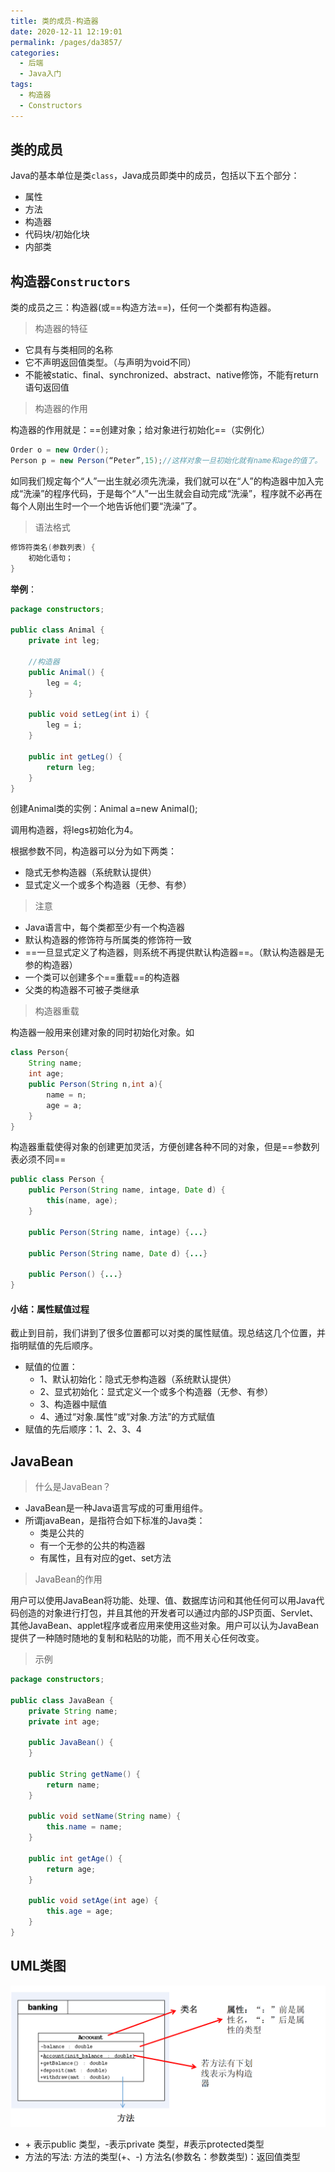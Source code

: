 ```yaml
---
title: 类的成员-构造器
date: 2020-12-11 12:19:01
permalink: /pages/da3857/
categories: 
  - 后端
  - Java入门
tags: 
  - 构造器
  - Constructors
---
```


## 类的成员

Java的基本单位是类`class`，Java成员即类中的成员，包括以下五个部分：

- 属性
- 方法
- 构造器
- 代码块/初始化块
- 内部类

## 构造器`Constructors`

类的成员之三：构造器(或==构造方法==)，任何一个类都有构造器。

> 构造器的特征

- 它具有与类相同的名称
- 它不声明返回值类型。（与声明为void不同）
- 不能被static、final、synchronized、abstract、native修饰，不能有return语句返回值



> 构造器的作用

构造器的作用就是：==创建对象；给对象进行初始化==（实例化）

```java
Order o = new Order();    
Person p = new Person(“Peter”,15);//这样对象一旦初始化就有name和age的值了。
```

如同我们规定每个“人”一出生就必须先洗澡，我们就可以在“人”的构造器中加入完成“洗澡”的程序代码，于是每个“人”一出生就会自动完成“洗澡”，程序就不必再在每个人刚出生时一个一个地告诉他们要“洗澡”了。



> 语法格式

~~~java
修饰符类名(参数列表) {
    初始化语句；
} 
~~~

**举例**：

~~~java
package constructors;

public class Animal {
    private int leg;

    //构造器
    public Animal() {
        leg = 4;
    }

    public void setLeg(int i) {
        leg = i;
    }

    public int getLeg() {
        return leg;
    }
}
~~~

创建Animal类的实例：Animal a=new Animal();

调用构造器，将legs初始化为4。



根据参数不同，构造器可以分为如下两类：

- 隐式无参构造器（系统默认提供）
- 显式定义一个或多个构造器（无参、有参）



> 注意

- Java语言中，每个类都至少有一个构造器
- 默认构造器的修饰符与所属类的修饰符一致
- ==一旦显式定义了构造器，则系统不再提供默认构造器==。（默认构造器是无参的构造器）
- 一个类可以创建多个==重载==的构造器
- 父类的构造器不可被子类继承



> 构造器重载

构造器一般用来创建对象的同时初始化对象。如

~~~java
class Person{
    String name;
    int age;
    public Person(String n,int a){
        name = n;
        age = a;
    }
}
~~~

构造器重载使得对象的创建更加灵活，方便创建各种不同的对象，但是==参数列表必须不同==

~~~java
public class Person {
    public Person(String name, intage, Date d) {
        this(name, age);
    }

    public Person(String name, intage) {...}

    public Person(String name, Date d) {...}

    public Person() {...}
}
~~~



#### 小结：属性赋值过程

截止到目前，我们讲到了很多位置都可以对类的属性赋值。现总结这几个位置，并指明赋值的先后顺序。

- 赋值的位置：
  - 1、默认初始化：隐式无参构造器（系统默认提供）
  - 2、显式初始化：显式定义一个或多个构造器（无参、有参）
  - 3、构造器中赋值
  - 4、通过“对象.属性“或“对象.方法”的方式赋值
- 赋值的先后顺序：1、2、3、4



## JavaBean

> 什么是JavaBean？

- JavaBean是一种Java语言写成的可重用组件。
- 所谓javaBean，是指符合如下标准的Java类：
  - 类是公共的
  - 有一个无参的公共的构造器
  - 有属性，且有对应的get、set方法

> JavaBean的作用

用户可以使用JavaBean将功能、处理、值、数据库访问和其他任何可以用Java代码创造的对象进行打包，并且其他的开发者可以通过内部的JSP页面、Servlet、其他JavaBean、applet程序或者应用来使用这些对象。用户可以认为JavaBean提供了一种随时随地的复制和粘贴的功能，而不用关心任何改变。

> 示例

~~~java
package constructors;

public class JavaBean {
    private String name;
    private int age;

    public JavaBean() {
    }

    public String getName() {
        return name;
    }

    public void setName(String name) {
        this.name = name;
    }

    public int getAge() {
        return age;
    }

    public void setAge(int age) {
        this.age = age;
    }
}
~~~



## UML类图

![image-20201211111317276](https://raw.githubusercontent.com/SaulJWu/images/main/20201211111317.png)



- \+ 表示public 类型，-表示private 类型，#表示protected类型
- 方法的写法: 方法的类型(+、-) 方法名(参数名：参数类型)：返回值类型






